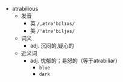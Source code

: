 - atrabilious
  - 发音
    - 英 `/,ætrə'bɪlɪəs/`
    - 美 `/'ætrə'biljəs/`
  - 词义
    - adj. 沉闷的,疑心的
  - 近义词
    - adj. 忧郁的；易怒的（等于atrabiliar）
      - `blue`
      - `dark`
